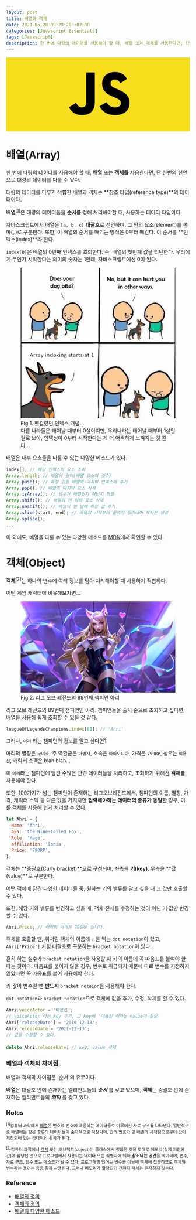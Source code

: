 ```yaml
---
layout: post
title: 배열과 객체
date: 2021-05-28 09:29:20 +07:00
categories: [Javascript Essentials]
tags: [Javascript]
description: 한 번에 다량의 데이터를 사용해야 할 때, 배열 또는 객체를 사용한다면, 단 한번의 선언으로 대량의 데이터를 다룰  수 있다.
---
```


<img src="./../../images/javascript-logo.jpg" alt="javascript logo">

# 배열(Array)

한 번에 다량의 데이터를 사용해야 할 때, **배열** 또는 **객체를** 사용한다면, 단 한번의 선언으로 대량의 데이터를 다룰 수 있다.

대량의 데이터를 다루기 적합한 배열과 객체는 **참조 타입(reference type)**의 데이터이다.

**배열**<sup id="user">[[1]](#user-ref)</sup>은 대량의 데이터들을 **순서를** 정해 처리해야할 때, 사용하는 데이터 타입이다.

자바스크립트에서 배열은 `[a, b, c]` **대괄호**로 선언하며, 그 안의 요소(element)를 콤마(`,`)로 구분한다.
또한, 이 배열의 순서를 매기는 방식은 0부터 매긴다. 이 순서를 **인덱스(index)**라 한다.

`index[0]`은 배열의 0번째 인덱스를 조회한다. 즉, 배열의 첫번째 값을 리턴한다.
우리에게 무언가 시작한다는 의미의 숫자는 1인데, 자바스크립트에선 0이 된다.

<figure>
<img src="./../../images/object-array1.png" alt="object-array1">
<figcaption>Fig 1. 헷갈렸던 인덱스 개념...</figcaption>
<figcaption>다른 나라들은 태어날 때부터 0살이지만, 우리나라는 태어날 때부터 1살인걸로 보아, 인덱싱이 0부터 시작한다는 게 더 어색하게 느껴지는 것 같다...</figcaption>
</figure>

배열은 내부 요소들을 다룰 수 있는 다양한 메소드가 있다.

```jsx
index[]; // 해당 인덱스의 요소 조회
Array.length; // 배열의 길이(배열 요소의 갯수)
Array.push(); // 특정 값을 배열의 마지막 인덱스에 추가
Array.pop(); // 배열의 마지막 요소 삭제
Array.isArray(); // 변수가 배열인지 아닌지 판별
Array.shift(); // 배열의 맨 앞의 요소 삭제
Array.unshift(); // 배열의 맨 앞에 특정 값 추가
Array.slice(start, end); // 배열의 시작부터 끝까지 잘라내어 복사본 생성
Array.splice();
...
```

이 외에도, 배열을 다룰 수 있는 다양한 메소드를 <a href="https://developer.mozilla.org/ko/docs/Web/JavaScript/Reference/Global_Objects/Array" target="_blank" rel="noopener">MDN</a>에서 확인할 수 있다.

# 객체(Object)

**객체**<sup id="user">[[2]](#user-ref)</sup>는 하나의 변수에 여러 정보를 담아 처리해야할 때 사용하기 적합하다.

어떤 게임 캐릭터에 비유해보자면...

<figure>
<img src="./../../images/object-array2.jpg" alt="object-array2">
<figcaption>Fig 2. 리그 오브 레전드의 89번째 챔피언 아리</figcaption>
</figure>

리그 오브 레전드의 89번째 챔피언인 아리.
챔피언들을 출시 순으로 조회하고 싶다면, 배열을 사용해 쉽게 조회할 수 있을 것 같다.

```js
leagueOfLegendsChampions.index[88]; // 'Ahri'
```

그러나, `아리` 라는 챔피언의 정보를 알고 싶다면?

아리의 별칭은 `구미호`, 주 역할군은 `마법사`, 소속은 `아이오니아`, 가격은 `790RP`, 성우는 `이용신`, 캐릭터 스펙은 blah blah...

이 `아리`라는 챔피언에 담긴 수많은 관련 데이터들을 처리하고, 조회하기 위해선 **객체를** 사용해야 한다.

또한, 100가지가 넘는 챔피언이 존재하는 리그오브레전드에서, 챔피언의 이름, 별칭, 가격, 캐릭터 스펙 등 다른 값을 가지지만 **입력해야하는 데이터의 종류가 동일**한 경우, 이를 객체를 사용해 쉽게 처리할 수 있다.

```js
let Ahri = {
  Name: 'Ahri',
  aka: 'the Nine-Tailed Fox',
  Role: 'Mage',
  affiliation: 'Ionia',
  Price: '790RP',
};
```

객체는 **중괄호(Curly bracket)**으로 구성되며, 좌측을 **키(key)**, 우측을 **값(value)**로 구분한다.

어떤 객체에 담긴 다양한 데이터들 중, 원하는 키의 밸류를 알고 싶을 때 그 값만 호출할 수 있다.

또한, 해당 키의 밸류를 변경하고 싶을 때, 객체 전체를 수정하는 것이 아닌 키 값만 변경할 수 있다.

```js
Ahri.Price; // 아리의 가격은 790RP 입니다.
```

객체를 호출할 땐, 위처럼 객체의 이름에 `.` 을 찍는 `dot notation`이 있고, `Ahri['Price']` 처럼 대괄호로 구분하는 `bracket notation`이 있다.

흔히 하는 실수가 `bracket notation`을 사용할 때 키의 이름에 꼭 따옴표를 붙여야 한다는 것이다. 따옴표를 붙이지 않을 경우, 변수로 취급되기 때문에 따로 변수를 지정하지 않았다면 꼭 따옴표를 붙여 사용해야 한다.

키 값이 변수일 땐 **반드시** `bracket notaion`을 사용해야 한다.

`dot notation`과 `bracket notation`으로 객체에 값을 추가, 수정, 삭제를 할 수 있다.

```js
Ahri.voiceActor = '이용신';
// voiceActor 라는 key 추가, 그 key에 '이용신'이라는 value가 할당
Ahri['releaseDate'] = '2010-12-13';
Ahri.releaseDate = '2011-12-13';
// 값을 수정할 수 있다.

delete Ahri.releaseDate; // key, value 삭제
```

### 배열과 객체의 차이점

배열과 객체의 차이점은 '순서'의 유무이다.

**배열**은 대괄호 안에 존재하는 엘리먼트들의 _**순서**_ 를 갖고 있으며,
**객체**는 중괄호 안에 존재하는 엘리먼트들의 _**의미**_ 를 갖고 있다.

### Notes

<small id="user-ref"><sup>[[1]](#user)</sup>컴퓨터 과학에서 <a href="https://ko.wikipedia.org/wiki/%EB%B0%B0%EC%97%B4" target="_blank" rel="noopener">배열</a>은 번호와 번호에 대응하는 데이터들로 이루어진 자료 구조를 나타낸다. 일반적으로 배열에는 같은 종류의 데이터들이 순차적으로 저장되어, 값의 번호가 곧 배열의 시작점으로부터 값이 저장되어 있는 상대적인 위치가 된다.</small>

<small id="user-ref"><sup>[[2]](#user)</sup>컴퓨터 과학에서 <a href="https://ko.wikipedia.org/wiki/%EA%B0%9D%EC%B2%B4_(%EC%BB%B4%ED%93%A8%ED%84%B0_%EA%B3%BC%ED%95%99)" target="_blank" rel="noopener">객체</a>
또는 오브젝트(object)는 클래스에서 정의한 것을 토대로 메모리(실제 저장공간)에 할당된 것으로 프로그램에서 사용되는 데이터 또는 식별자에 의해 **참조되는 공간**을 의미하며, 변수, 자료 구조, 함수 또는 메소드가 될 수 있다. 프로그래밍 언어는 변수를 이용해 객체에 접근하므로 객체와 변수라는 용어는 종종 함께 사용된다. 그러나 메모리가 할당되기 전까지 객체는 존재하지 않는다. </small>

### Reference

- <a href="https://ko.wikipedia.org/wiki/%EB%B0%B0%EC%97%B4" target="_blank" rel="noopener">배열의 정의</a>
- <a href="https://ko.wikipedia.org/wiki/%EA%B0%9D%EC%B2%B4_(%EC%BB%B4%ED%93%A8%ED%84%B0_%EA%B3%BC%ED%95%99)" target="_blank" rel="noopener">객체의 정의</a>
- <a href="https://developer.mozilla.org/ko/docs/Web/JavaScript/Reference/Global_Objects/Array" target="_blank" rel="noopener">배열의 다양한 메소드</a>
